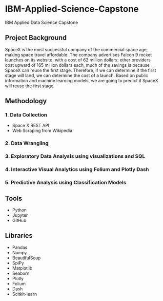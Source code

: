 # IBM-Applied-Science-Capstone
IBM Applied Data Science Capstone

## Project Background
SpaceX is the most successful company of the commercial space age, making space travel affordable. The company advertises Falcon 9 rocket launches on its website, with a cost of 62 million dollars; other providers cost upward of 165 million dollars each, much of the savings is because SpaceX can reuse the first stage. Therefore, if we can determine if the first stage will land, we can determine the cost of a launch. Based on public information and machine learning models, we are going to predict if SpaceX will reuse the first stage.

## Methodology
### 1. Data Collection
  - Space X REST API
  - Web Scraping from Wikipedia
### 2. Data Wrangling
### 3. Exploratory Data Analysis using visualizations and SQL
### 4. Interactive Visual Analytics using Folium and Plotly Dash
### 5. Predictive Analysis using Classification Models

## Tools
- Python
- Jupyter
- GitHub

## Libraries
- Pandas
- Numpy
- BeautifulSoup
- SpiPy
- Matplotlib
- Seaborn
- Plotly
- Folium
- Dash
- Scitkit-learn

